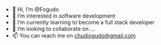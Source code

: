 - 👋 Hi, I’m @Fogudo
- 👀 I’m interested in software development
- 🌱 I’m currently learning to become a full stack developer
- 💞️ I’m looking to collaborate on ...
- 📫 You can reach me on chudiogudo@gmail.com

<!---
Fogudo/Fogudo is a ✨ special ✨ repository because its `README.md` (this file) appears on your GitHub profile.
You can click the Preview link to take a look at your changes.
--->
